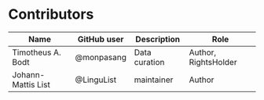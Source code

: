 # Contributors

Name               | GitHub user | Description |Role
---                | ---         | --- | ---
Timotheus A. Bodt | @monpasang | Data curation | Author, RightsHolder
Johann-Mattis List | @LinguList  | maintainer | Author
